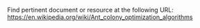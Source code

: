 Find pertinent document or resource at the following URL:
https://en.wikipedia.org/wiki/Ant_colony_optimization_algorithms
